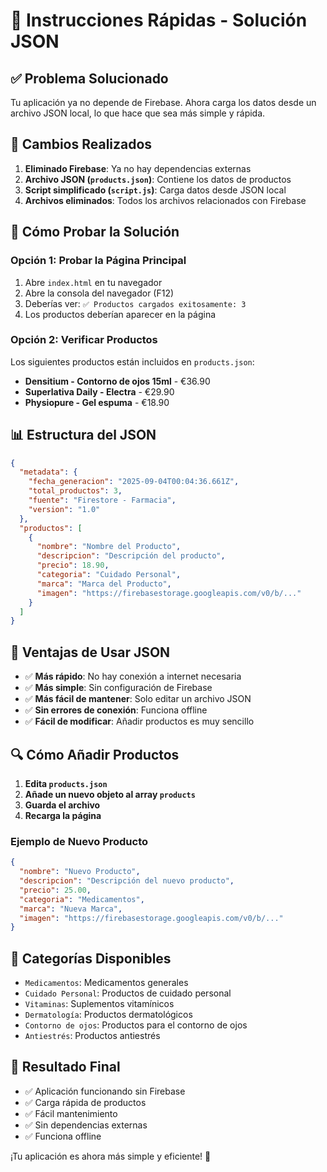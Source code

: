 # 🚀 Instrucciones Rápidas - Solución JSON

## ✅ **Problema Solucionado**

Tu aplicación ya no depende de Firebase. Ahora carga los datos desde un archivo JSON local, lo que hace que sea más simple y rápida.

## 🔧 **Cambios Realizados**

1. **Eliminado Firebase**: Ya no hay dependencias externas
2. **Archivo JSON (`products.json`)**: Contiene los datos de productos
3. **Script simplificado (`script.js`)**: Carga datos desde JSON local
4. **Archivos eliminados**: Todos los archivos relacionados con Firebase

## 🧪 **Cómo Probar la Solución**

### **Opción 1: Probar la Página Principal**
1. Abre `index.html` en tu navegador
2. Abre la consola del navegador (F12)
3. Deberías ver: `✅ Productos cargados exitosamente: 3`
4. Los productos deberían aparecer en la página

### **Opción 2: Verificar Productos**
Los siguientes productos están incluidos en `products.json`:
- **Densitium - Contorno de ojos 15ml** - €36.90
- **Superlativa Daily - Electra** - €29.90
- **Physiopure - Gel espuma** - €18.90

## 📊 **Estructura del JSON**

```json
{
  "metadata": {
    "fecha_generacion": "2025-09-04T00:04:36.661Z",
    "total_productos": 3,
    "fuente": "Firestore - Farmacia",
    "version": "1.0"
  },
  "productos": [
    {
      "nombre": "Nombre del Producto",
      "descripcion": "Descripción del producto",
      "precio": 18.90,
      "categoria": "Cuidado Personal",
      "marca": "Marca del Producto",
      "imagen": "https://firebasestorage.googleapis.com/v0/b/..."
    }
  ]
}
```

## 🎯 **Ventajas de Usar JSON**

- ✅ **Más rápido**: No hay conexión a internet necesaria
- ✅ **Más simple**: Sin configuración de Firebase
- ✅ **Más fácil de mantener**: Solo editar un archivo JSON
- ✅ **Sin errores de conexión**: Funciona offline
- ✅ **Fácil de modificar**: Añadir productos es muy sencillo

## 🔍 **Cómo Añadir Productos**

1. **Edita `products.json`**
2. **Añade un nuevo objeto al array `products`**
3. **Guarda el archivo**
4. **Recarga la página**

### **Ejemplo de Nuevo Producto**
```json
{
  "nombre": "Nuevo Producto",
  "descripcion": "Descripción del nuevo producto",
  "precio": 25.00,
  "categoria": "Medicamentos",
  "marca": "Nueva Marca",
  "imagen": "https://firebasestorage.googleapis.com/v0/b/..."
}
```

## 📱 **Categorías Disponibles**

- `Medicamentos`: Medicamentos generales
- `Cuidado Personal`: Productos de cuidado personal
- `Vitaminas`: Suplementos vitamínicos
- `Dermatología`: Productos dermatológicos
- `Contorno de ojos`: Productos para el contorno de ojos
- `Antiestrés`: Productos antiestrés

## 🎉 **Resultado Final**

- ✅ Aplicación funcionando sin Firebase
- ✅ Carga rápida de productos
- ✅ Fácil mantenimiento
- ✅ Sin dependencias externas
- ✅ Funciona offline

¡Tu aplicación es ahora más simple y eficiente! 🚀
